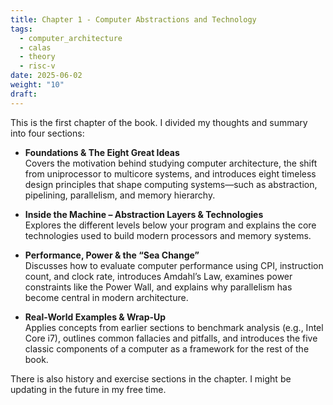 ```yaml
---
title: Chapter 1 - Computer Abstractions and Technology
tags:
  - computer_architecture
  - calas
  - theory
  - risc-v
date: 2025-06-02
weight: "10"
draft:
---
```

This is the first chapter of the book. I divided my thoughts and summary into four sections:
- **Foundations & The Eight Great Ideas**  
    Covers the motivation behind studying computer architecture, the shift from uniprocessor to multicore systems, and introduces eight timeless design principles that shape computing systems—such as abstraction, pipelining, parallelism, and memory hierarchy.
    
- **Inside the Machine – Abstraction Layers & Technologies**  
    Explores the different levels below your program and explains the core technologies used to build modern processors and memory systems.
    
- **Performance, Power & the “Sea Change”**  
    Discusses how to evaluate computer performance using CPI, instruction count, and clock rate, introduces Amdahl’s Law, examines power constraints like the Power Wall, and explains why parallelism has become central in modern architecture.
    
- **Real-World Examples & Wrap-Up**  
    Applies concepts from earlier sections to benchmark analysis (e.g., Intel Core i7), outlines common fallacies and pitfalls, and introduces the five classic components of a computer as a framework for the rest of the book.

There is also history and exercise sections in the chapter. I might be updating in the future in my free time.